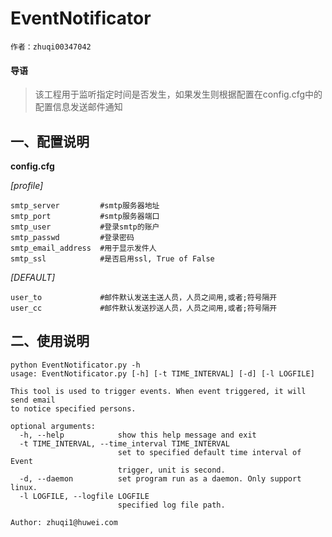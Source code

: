 # EventNotificator


`作者：zhuqi00347042`

#### 导语

> 该工程用于监听指定时间是否发生，如果发生则根据配置在config.cfg中的配置信息发送邮件通知

## 一、配置说明

**config.cfg**

*[profile]*

    smtp_server         #smtp服务器地址
    smtp_port           #smtp服务器端口
    smtp_user           #登录smtp的账户
    smtp_passwd         #登录密码
    smtp_email_address  #用于显示发件人
    smtp_ssl            #是否启用ssl, True of False
    
*[DEFAULT]*

    user_to             #邮件默认发送主送人员，人员之间用,或者;符号隔开
    user_cc             #邮件默认发送抄送人员，人员之间用,或者;符号隔开
    
## 二、使用说明
    python EventNotificator.py -h
    usage: EventNotificator.py [-h] [-t TIME_INTERVAL] [-d] [-l LOGFILE]

    This tool is used to trigger events. When event triggered, it will send email
    to notice specified persons.
    
    optional arguments:
      -h, --help            show this help message and exit
      -t TIME_INTERVAL, --time_interval TIME_INTERVAL
                            set to specified default time interval of Event
                            trigger, unit is second.
      -d, --daemon          set program run as a daemon. Only support linux.
      -l LOGFILE, --logfile LOGFILE
                            specified log file path.
    
    Author: zhuqi1@huwei.com



